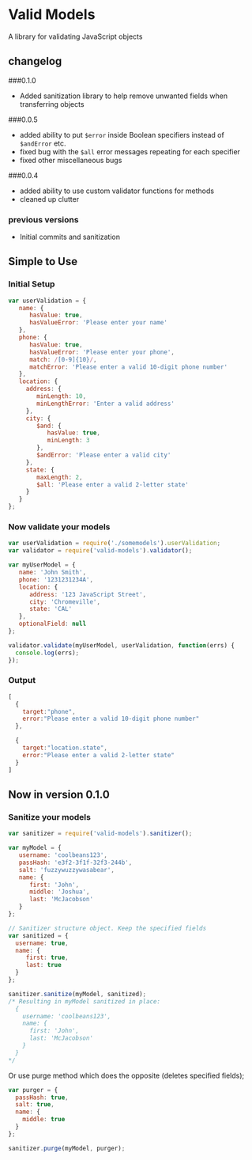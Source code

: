 # Valid Models

A library for validating JavaScript objects

## changelog
###0.1.0
* Added sanitization library to help remove unwanted fields when transferring objects

###0.0.5
* added ability to put `$error` inside Boolean specifiers instead of `$andError` etc.
* fixed bug with the `$all` error messages repeating for each specifier
* fixed other miscellaneous bugs

###0.0.4
* added ability to use custom validator functions for methods
* cleaned up clutter

### previous versions
* Initial commits and sanitization

## Simple to Use
### Initial Setup
```js
var userValidation = {
   name: {
      hasValue: true,
      hasValueError: 'Please enter your name'
   },
   phone: {
      hasValue: true,
      hasValueError: 'Please enter your phone',
      match: /[0-9]{10}/,
      matchError: 'Please enter a valid 10-digit phone number'
   },
   location: {
     address: {
        minLength: 10,
        minLengthError: 'Enter a valid address'
     },
     city: {
        $and: {
           hasValue: true,
           minLength: 3
        },
        $andError: 'Please enter a valid city'
     },
     state: {
        maxLength: 2,
        $all: 'Please enter a valid 2-letter state'
     }
   }
};
```
### Now validate your models
```js
var userValidation = require('./somemodels').userValidation;
var validator = require('valid-models').validator();

var myUserModel = {
   name: 'John Smith',
   phone: '1231231234A',
   location: {
      address: '123 JavaScript Street',
      city: 'Chromeville',
      state: 'CAL'
   },
   optionalField: null
};

validator.validate(myUserModel, userValidation, function(errs) {
  console.log(errs);
});
```
### Output
```js
[
  {
    target:"phone",
    error:"Please enter a valid 10-digit phone number"
  },

  {
    target:"location.state",
    error:"Please enter a valid 2-letter state"
  }
]
```

## Now in version 0.1.0
### Sanitize your models
```js
var sanitizer = require('valid-models').sanitizer();

var myModel = {
   username: 'coolbeans123',
   passHash: 'e3f2-3f1f-32f3-244b',
   salt: 'fuzzywuzzywasabear',
   name: {
      first: 'John',
      middle: 'Joshua',
      last: 'McJacobson'
   }
};

// Sanitizer structure object. Keep the specified fields
var sanitized = {
  username: true,
  name: {
     first: true,
     last: true
  }
};

sanitizer.sanitize(myModel, sanitized);
/* Resulting in myModel sanitized in place:
  {
    username: 'coolbeans123',
    name: {
      first: 'John',
      last: 'McJacobson'
    }
  }
*/

```
Or use purge method which does the opposite (deletes specified fields);
```js
var purger = {
  passHash: true,
  salt: true,
  name: {
    middle: true
  }
};

sanitizer.purge(myModel, purger);
```




